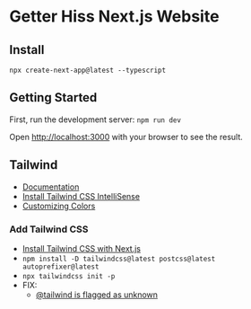 # Getter Hiss Next.js Website

## Install
`npx create-next-app@latest --typescript`

## Getting Started

First, run the development server:
`npm run dev`

Open [http://localhost:3000](http://localhost:3000) with your browser to see the result.

## Tailwind
- [Documentation](https://tailwindcss.com/docs/)
- [Install Tailwind CSS IntelliSense](https://marketplace.visualstudio.com/items?itemName=bradlc.vscode-tailwindcss)
- [Customizing Colors](https://tailwindcss.com/docs/customizing-colors)

### Add Tailwind CSS
- [Install Tailwind CSS with Next.js](https://tailwindcss.com/docs/guides/nextjs)
- `npm install -D tailwindcss@latest postcss@latest autoprefixer@latest`
- `npx tailwindcss init -p`
- FIX: 
  - [@tailwind is flagged as unknown](https://stackoverflow.com/a/61333686)